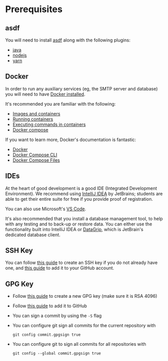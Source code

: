 # Prerequisites

## asdf

You will need to install [asdf][install-asdf] along with the following plugins:

- [java](https://github.com/halcyon/asdf-java)
- [nodejs](https://github.com/asdf-vm/asdf-nodejs)
- [yarn](https://github.com/twuni/asdf-yarn)

## Docker

In order to run any auxiliary services (eg, the SMTP server and database) you will need to
have [Docker installed][install-docker].

It's recommended you are familiar with the following:

- [Images and containers][docker-images-vs-containers]
- [Running containers][docker-container-run]
- [Executing commands in containers][docker-container-exec]
- [Docker compose][docker-compose-docs]

If you want to learn more, Docker's documentation is fantastic:

- [Docker][docker-docs]
- [Docker Compose CLI][docker-docs-compose-cli]
- [Docker Compose Files][docker-docs-compose-file]

## IDEs

At the heart of good development is a good IDE (Integrated Development Environment). We recommend
using [IntelliJ IDEA][intellij-idea] by JetBrains; students are able to get their entire suite for free if you provide
proof of registration.

You can also use Microsoft's [VS Code][vscode].

It's also recommended that you install a database management tool, to help with any testing and to back-up or restore
data. You can either use the functionality built into IntelliJ IDEA or [DataGrip][intellij-datagrip], which is
JetBrain's dedicated database client.

## SSH Key

You can follow [this guide][ssh-create] to create an SSH key if you do not already have one,
and [this guide][ssh-github] to add it to your GitHub account.

## GPG Key

- Follow [this guide][gpg-create] to create a new GPG key (make sure it is RSA 4096)
- Follow [this guide][gpg-github] to add it to GitHub
- You can sign a commit by using the `-S` flag
- You can configure git sign all commits for the current repository with

  ```shell
  git config commit.gpgsign true 
  ```
- You can configure git to sign all commits for all repositories with

  ```shell
  git config --global commit.gpgsign true
  ```

[install-asdf]: https://asdf-vm.com/guide/getting-started.html
[install-docker]: https://docs.docker.com/install
[intellij-idea]: https://www.jetbrains.com/idea/download
[intellij-datagrip]: https://www.jetbrains.com/datagrip/download
[vscode]: https://code.visualstudio.com/download
[docker-compose-docs]: https://docs.docker.com/compose
[docker-container-exec]: https://docs.docker.com/engine/reference/commandline/container_exec
[docker-docs-compose-file]: https://docs.docker.com/compose/compose-file
[docker-docs-compose-cli]: https://docs.docker.com/compose/reference
[docker-docs]: https://docs.docker.com/engine/reference/commandline/cli
[docker-container-run]: https://docs.docker.com/engine/reference/commandline/container_run
[docker-images-vs-containers]: https://stackoverflow.com/a/23736802
[ssh-create]: https://docs.github.com/en/github/authenticating-to-github/generating-a-new-ssh-key-and-adding-it-to-the-ssh-agent
[ssh-github]: https://docs.github.com/en/github/authenticating-to-github/adding-a-new-ssh-key-to-your-github-account
[gpg-create]: https://docs.github.com/en/github/authenticating-to-github/generating-a-new-gpg-key
[gpg-github]: https://docs.github.com/en/github/authenticating-to-github/adding-a-new-gpg-key-to-your-github-account
